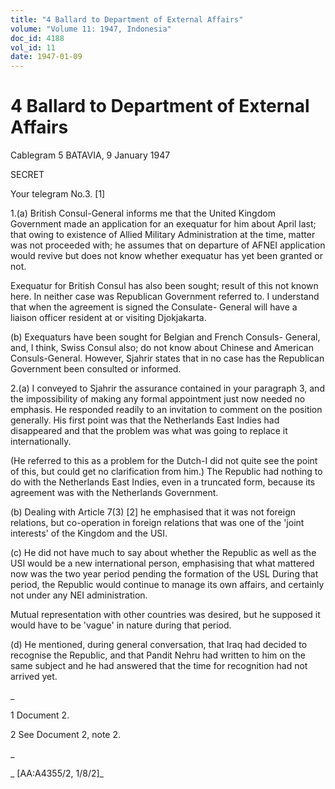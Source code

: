 ```yaml
---
title: "4 Ballard to Department of External Affairs"
volume: "Volume 11: 1947, Indonesia"
doc_id: 4188
vol_id: 11
date: 1947-01-09
---
```


# 4 Ballard to Department of External Affairs

Cablegram 5 BATAVIA, 9 January 1947

SECRET

Your telegram No.3. [1]

1.(a) British Consul-General informs me that the United Kingdom Government made an application for an exequatur for him about April last; that owing to existence of Allied Military Administration at the time, matter was not proceeded with; he assumes that on departure of AFNEI application would revive but does not know whether exequatur has yet been granted or not.

Exequatur for British Consul has also been sought; result of this not known here. In neither case was Republican Government referred to. I understand that when the agreement is signed the Consulate- General will have a liaison officer resident at or visiting Djokjakarta.

(b) Exequaturs have been sought for Belgian and French Consuls- General, and, I think, Swiss Consul also; do not know about Chinese and American Consuls-General. However, Sjahrir states that in no case has the Republican Government been consulted or informed.

2.(a) I conveyed to Sjahrir the assurance contained in your paragraph 3, and the impossibility of making any formal appointment just now needed no emphasis. He responded readily to an invitation to comment on the position generally. His first point was that the Netherlands East Indies had disappeared and that the problem was what was going to replace it internationally.

(He referred to this as a problem for the Dutch-I did not quite see the point of this, but could get no clarification from him.) The Republic had nothing to do with the Netherlands East Indies, even in a truncated form, because its agreement was with the Netherlands Government.

(b) Dealing with Article 7(3) [2] he emphasised that it was not foreign relations, but co-operation in foreign relations that was one of the 'joint interests' of the Kingdom and the USI.

(c) He did not have much to say about whether the Republic as well as the USI would be a new international person, emphasising that what mattered now was the two year period pending the formation of the USL During that period, the Republic would continue to manage its own affairs, and certainly not under any NEI administration.

Mutual representation with other countries was desired, but he supposed it would have to be 'vague' in nature during that period.

(d) He mentioned, during general conversation, that Iraq had decided to recognise the Republic, and that Pandit Nehru had written to him on the same subject and he had answered that the time for recognition had not arrived yet.

_

1 Document 2.

2 See Document 2, note 2.

_

_ [AA:A4355/2, 1/8/2]_

